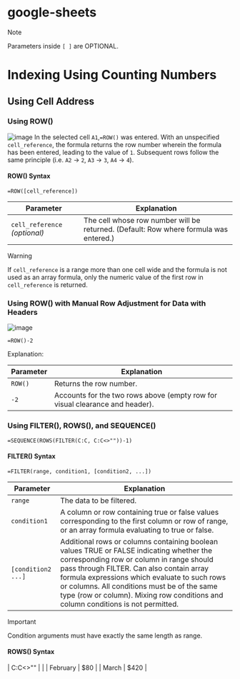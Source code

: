 # google-sheets

> [!NOTE]
> Parameters inside `[ ]` are OPTIONAL.

# Indexing Using Counting Numbers

## Using Cell Address

### Using ROW()

![image](https://github.com/user-attachments/assets/b25eeb86-833a-481f-9054-af2e5ddcb9b8)
In the selected cell `A1`,`=ROW()` was entered. With an unspecified `cell_reference`, the formula returns the row number wherein the formula has been entered, leading to the value of `1`. Subsequent rows follow the same principle (i.e. `A2` → `2`, `A3` → `3`, `A4` → `4`).

#### ROW() Syntax
```
=ROW([cell_reference])
```
|Parameter| Explanation |
| -------- | ----------- |
| `cell_reference` *(optional)* | The cell whose row number will be returned. (Default: Row where formula was entered.) |

> [!WARNING]
> If `cell_reference` is a range more than one cell wide and the formula is not used as an array formula, only the numeric value of the first row in `cell_reference` is returned.

### Using ROW() with Manual Row Adjustment for Data with Headers
![image](https://github.com/user-attachments/assets/445f926f-11a4-4f0b-8fed-a8b719031bd1)

`=ROW()-2`


Explanation: 

|Parameter| Explanation |
| -------- | ----------- |
| `ROW()`| Returns the row number. |
| `-2`| Accounts for the two rows above (empty row for visual clearance and header). |

### Using FILTER(), ROWS(), and SEQUENCE()
```
=SEQUENCE(ROWS(FILTER(C:C, C:C<>""))-1)
```

#### FILTER() Syntax
```
=FILTER(range, condition1, [condition2, ...])
```

|Parameter| Explanation |
| -------- | ----------- |
`range` | The data to be filtered. |
`condition1` | A column or row containing true or false values corresponding to the first column or row of range, or an array formula evaluating to true or false. |
`[condition2 ...]` | Additional rows or columns containing boolean values TRUE or FALSE indicating whether the corresponding row or column in range should pass through FILTER. Can also contain array formula expressions which evaluate to such rows or columns. All conditions must be of the same type (row or column). Mixing row conditions and column conditions is not permitted. |

> [!IMPORTANT]
> Condition arguments must have exactly the same length as range.

#### ROWS() Syntax


| C:C<>""  |     |
| February | $80     |
| March    | $420    |
